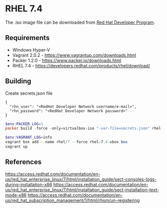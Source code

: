 # RHEL 7.4

The .iso image file can be downloaded from [Red Hat Developer Program](https://developers.redhat.com/products/rhel/download/).
## Requirements
* Windows Hyper-V
* Vagrant 2.0.2 - https://www.vagrantup.com/downloads.html
* Packer 1.2.0 - https://www.packer.io/downloads.html
* RHEL 7.4 - https://developers.redhat.com/products/rhel/download/


## Building

Create secrets.json file
```
{
  "rhn_user": "<RedHat Developer Network username/e-mail>",
  "rhn_password": "<RedHat Developer Network password>"
}
```

```powershell
$env:PACKER_LOG=1
packer build -force -only=virtualbox-iso "-var-file=secrets.json" rhel-7.4-hyperv-iso.json
```

```powershell
$env:VAGRANT_LOG=info
vagrant box add --name rhel/7 --force rhel-7.4-vbox.box
vagrant up
```

## References
https://access.redhat.com/documentation/en-us/red_hat_enterprise_linux/7/html/installation_guide/sect-consoles-logs-during-installation-x86
https://access.redhat.com/documentation/en-us/red_hat_enterprise_linux/7/html/installation_guide/sect-installation-text-mode-x86
https://access.redhat.com/documentation/en-us/red_hat_subscription_management/1/html/rhsm/un-registering
